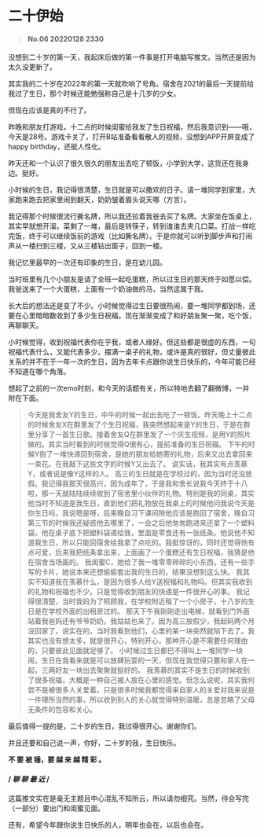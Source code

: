 # 二十伊始

>#### No.06 20220128 2330
没想到二十岁的第一天，我起床后做的第一件事是打开电脑写推文。当然还是因为太久没更新了。

 

其实我的二十岁在2022年的第一天就吹响了号角。宿舍在2021的最后一天提前给我过了生日，那个时候还能勉强称自己是十几岁的少女。

 

但现在应该是真的不行了。

 

昨晚和朋友打游戏，十二点的时候闺蜜给我发了生日祝福，然后我意识到——哦，今天是28号。游戏卡关了，打开B站准备看看散人的视频，没想到APP开屏变成了happy birthday，还挺人性化。

 

昨天还和一个认识了很久很久的朋友出去吃了顿饭，小学到大学，这货还在我身边。挺好。

 

小时候的生日，我记得很清楚，生日就是可以撒欢的日子。请一堆同学到家里，大家跑来跑去把家里闹到翻天，奶奶皱着眉头说天哪（方言）。

 

我记得那个时候很流行撕名牌，所以我还拉着我爸去买了名牌。大家坐在饭桌上，其实早就想开溜。菜剩了一堆，最后是转筷子，转到谁谁去夹几口菜。打战一样吃完饭，终于可以继续饭前的游戏（比如撕名牌）。于是你就可以听到脚步声和打闹声从一楼扫到三楼，又从三楼钻出窗子，回到一楼。

 

我记忆里最早的一次还有印象的生日，是在幼儿园。

 

当时班里有几个小朋友是请了全班一起吃蛋糕，所以过生日的那天终于如愿以偿。我爸送来了一个大蛋糕，上面有一个奶油做的马，当然这属于我。

 

长大后的想法还是变了不少。小时候觉得过生日要很热闹，要一堆同学都到场，还要在心里暗暗数收到了多少生日祝福。现在渐渐变成了和好朋友聚一聚，吃个饭，再聊聊天。

 

小时候觉得，收到祝福代表你在乎我，或者人缘好。但这些都是很虚的东西，一句祝福代表什么，又能代表多少。摆满一桌子的礼物，或许是真的很好，但丈量彼此关系的并不在于一年一次的生日，因为去年卡点跟你说生日快乐的，今年可能已经不知道在哪个角落。

 

想起了之前的一次emo时刻，和今天的话题有关，所以特地去翻了翻微博，一并附在下面。



>今天是我舍友Y的生日，中午的时候一起出去吃了一顿饭。昨天晚上十二点的时候舍友X在群里发了个生日祝福，我突然想起来是Y的生日，于是在群里分享了一首生日歌。接着舍友Q在群里发了一个庆生视频，是用Y的照片做的。其实当时看到的时候觉得Q很有心，提前准备的生日祝福。 
下午的时候Y抱了一堆快递回到宿舍，是她的朋友给她寄的礼物，后来又出去拿回来一束花。在我敲下这些文字的时候Y又出去了。 
说实话，我其实有点羡慕Y，或者说是像Y这样的人。
高三的生日就是在学校过的，因为当时还没放假。我记得我那天很高兴，因为成年了，于是我和舍长说我今天终于十八啦，那一天就陆陆续续收到了宿舍里小伙伴的礼物。特别是我的同桌，其实他当时不知道是我生日，直到他们把礼物放在我桌上的时候他问我说今天是你生日吗，我说嗯是呀，后来晚自习下课间隙他应该是跑回了宿舍，晚自习第三节的时候我还疑惑他去哪里了，一会之后他匆匆跑进来还拿了一个塑料袋。他在桌子底下把塑料袋递给我，里面是零食还有一张纸条。他说他不知道我生日，所以只能回宿舍给我拿了点吃的。我挺惊讶的，同时还觉得他有点可爱，后来我把纸条拿出来，上面画了一个蛋糕还有生日祝福，我猜是他在宿舍当场画的。
我闺蜜C，她给了我一堆零零碎碎的小东西，还有一些手写的卡片，她说本来还想偷偷套出我的生日的，结果没想到这么快。 
我其实不知道我在羡慕什么，是因为很多人给Y送祝福和礼物吗。但其实我收到的礼物和祝福也不少。只是觉得收到朋友的快递是一件很开心的事。
我记得很清楚，当时我妈为了照顾我，在学校附近租了一个小房子，十八岁的生日是在学校外面的出租房过的。
那天下午我刚刚走出电梯，就看到门外面站着我爸妈还有爷爷奶奶，我姑姑也来了。因为高三放假少，我起码两个月没回家了，说实在的，当时我看到他们，心里的某一块突然就陷下去了。我其实也没有想太多，就是很开心，特别开心，那种开心是不需要任何理由的，只要彼此见面就足够了。
小时候过生日都巴不得叫上一堆同学一块闹，生日在我看来就是可以放肆玩耍的一天，但现在我觉得只要和家人在一起，三两好友一块出去聚聚就挺好的。 
我羡慕的其实不是生日的时候收到了很多祝福，大概是一种自己被人放在心里的感觉。但怎么说呢，其实我何尝不是被很多人关爱着。只是很多时候我都觉得来自家人的关爱对我来说是一件理所当然的事，所以收到别人的关心就觉得特别温暖，总是忽略了父母无条件的包容和关心。



最后值得一提的是，二十岁的生日，我过得很开心。谢谢你们。

并且还要和自己说一声，你好，二十岁的我，生日快乐。

 

**不 要 被 锤，要 越 来 越 精 彩 。**





#### / *聊 聊 最 近* /
这篇推文实在是毫无主题且中心混乱不知所云，所以请勿细究。当然，待会写完（一部分）要出门和闺蜜见面。

还有，希望今年跟你说生日快乐的人，明年也会在，以后也会在。

